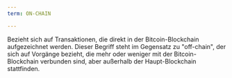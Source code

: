 ```yaml
---
term: ON-CHAIN

---
```

Bezieht sich auf Transaktionen, die direkt in der Bitcoin-Blockchain aufgezeichnet werden. Dieser Begriff steht im Gegensatz zu "off-chain", der sich auf Vorgänge bezieht, die mehr oder weniger mit der Bitcoin-Blockchain verbunden sind, aber außerhalb der Haupt-Blockchain stattfinden.